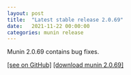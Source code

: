 ```yaml
---
layout: post
title:  "Latest stable release 2.0.69"
date:   2021-11-22 00:00:00
categories: munin release
---
```

Munin 2.0.69 contains bug fixes.

[\[see on GitHub\]](https://github.com/munin-monitoring/munin/releases/tag/2.0.69)
[\[download munin 2.0.69\]](http://downloads.munin-monitoring.org/munin/stable/2.0.69/)
